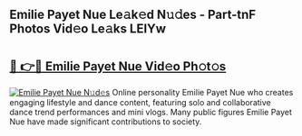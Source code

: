 ## Emilie Payet Nue Le𝚊k𝚎d N𝚞𝚍es - Part-tnF Photos Vid𝚎o Le𝚊ks LEIYw

# <h2><a href="http://fb3ekj.evod.top/?m=Emilie+Payet+Nue">🔗 👉🔴 Emilie Payet Nue Vid𝚎o Ph𝚘t𝚘s</a></h2>

[![Emilie Payet Nue N𝚞d𝚎s](https://i.imgur.com/8V9OHl7.gif)](http://fb3ekj.evod.top/?m=Emilie+Payet+Nue)
Online personality Emilie Payet Nue who creates engaging lifestyle and dance content, featuring solo and collaborative dance trend performances and mini vlogs. Many public figures Emilie Payet Nue have made significant contributions to society. 
